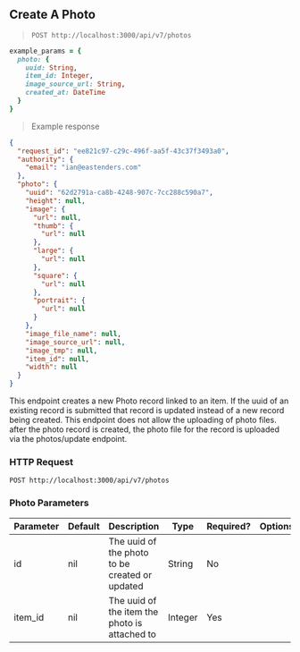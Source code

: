 ## Create A Photo

> `POST http://localhost:3000/api/v7/photos`

```ruby
example_params = {
  photo: {
    uuid: String,
    item_id: Integer,
    image_source_url: String,
    created_at: DateTime
  }
}
```

> Example response

```json
{
  "request_id": "ee821c97-c29c-496f-aa5f-43c37f3493a0",
  "authority": {
    "email": "ian@eastenders.com"
  },
  "photo": {
    "uuid": "62d2791a-ca8b-4248-907c-7cc288c590a7",
    "height": null,
    "image": {
      "url": null,
      "thumb": {
        "url": null
      },
      "large": {
        "url": null
      },
      "square": {
        "url": null
      },
      "portrait": {
        "url": null
      }
    },
    "image_file_name": null,
    "image_source_url": null,
    "image_tmp": null,
    "item_id": null,
    "width": null
  }
}
```

This endpoint creates a new Photo record linked to an item. If the uuid of an existing record is submitted that record is updated instead of a new record being created. This endpoint does not allow the uploading of photo files. after the photo record is created, the photo file for the record is uploaded via the photos/update endpoint.


### HTTP Request

`POST http://localhost:3000/api/v7/photos`


### Photo Parameters

Parameter | Default | Description | Type | Required? | Options
--------- | ------- | ----------- | ---- | --------- | -------
id | nil | The uuid of the photo to be created or updated | String | No
item_id | nil | The uuid of the item the photo is attached to | Integer | Yes